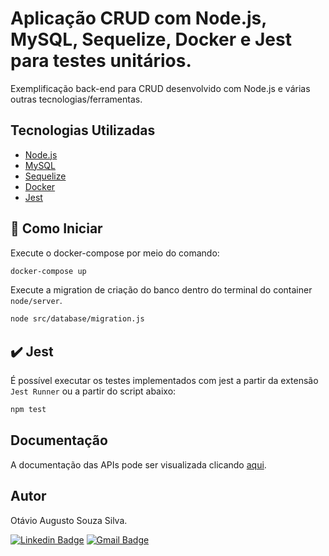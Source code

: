 # Aplicação CRUD com Node.js, MySQL, Sequelize, Docker e Jest para testes unitários.
Exemplificação back-end para CRUD desenvolvido com Node.js e várias outras tecnologias/ferramentas.

## Tecnologias Utilizadas
- [Node.js](https://nodejs.org/en/)
- [MySQL](https://www.mysql.com/)
- [Sequelize](https://sequelize.org/)
- [Docker](https://www.docker.com/)
- [Jest](https://jestjs.io/pt-BR/)

## 🚀 Como Iniciar
Execute o docker-compose por meio do comando:

~~~bash
docker-compose up
~~~

Execute a migration de criação do banco dentro do terminal do container ``` node/server ```.

~~~bash
node src/database/migration.js
~~~

## ✔️ Jest
É possível executar os testes implementados com jest a partir da extensão ``` Jest Runner ``` ou a partir do script abaixo:
~~~bash
npm test
~~~

## Documentação
A documentação das APIs pode ser visualizada clicando <a href='./src/controllers'>aqui</a>.


## Autor
Otávio Augusto Souza Silva.


[![Linkedin Badge](https://img.shields.io/badge/-LinkedIn-blue?style=flat-square&logo=Linkedin&logoColor=white&link=https://www.linkedin.com/in/otaviosilva22/)](https://www.linkedin.com/in/otaviosilva22/)
[![Gmail Badge](https://img.shields.io/badge/-Gmail-c14438?style=flat-square&logo=Gmail&logoColor=white&link=mailto:otavio.ssilva22@gmail.com)](mailto:otavio.ssilva22@gmail.com)